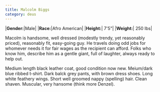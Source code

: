 ```yaml
---
title: Malcolm Biggs
category: deus
---
```

|__Gender:__|Male|
|__Race:__|Afro American|
|__Height:__| 7'5&quot;|
|__Weight:__| 250 lbs|

Macolm is handsome, well dressed (modestly trendy, yet reasonably priced), reasonably fit, easy-going guy.  He travels doing odd jobs for whomever needs it for fair wages as the recipient can afford.  Folks who know him, describe him as a gentle giant, full of laughter, always ready to help out.

Medium length black leather coat, good condition now new.  Meium/dark blue ribbed t-shirt.  Dark balck grey pants, with brown dress shoes.  Long white feathery wings.  Short well groomed nappy (spelling) hair.  Clean shaven.  Muscular, very hansome (think more Denzel).

